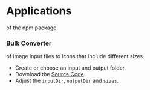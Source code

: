 # Applications
of the npm package


### Bulk Converter

of image input files to icons that
include different sizes.

* Create or choose an input and output folder.
* Download the [Source Code](./../application/BulkConverter.js).
* Adjust the `inputDir`, `outputDir` and `sizes`.

